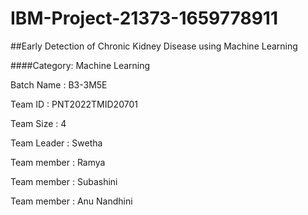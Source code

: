 # IBM-Project-21373-1659778911

##Early Detection of Chronic Kidney Disease using Machine Learning

####Category: Machine Learning

Batch Name : B3-3M5E

Team ID : PNT2022TMID20701

Team Size : 4

Team Leader : Swetha

Team member : Ramya

Team member : Subashini

Team member : Anu Nandhini
